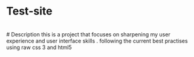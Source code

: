 # Test-site
<br>
# Description
  this is a project that focuses on sharpening my user experience and user interface skills .
  following the current best practises using raw css 3 and html5
